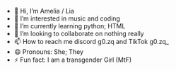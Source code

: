 - 👋 Hi, I’m Amelia / Lia
- 👀 I’m interested in music and coding
- 🌱 I’m currently learning python; HTML
- 💞️ I’m looking to collaborate on nothing really
- 📫 How to reach me discord g0.zq and TikTok g0.zq_
- 😄 Pronouns: She; They
- ⚡ Fun fact: I am a transgender Girl (MtF)

